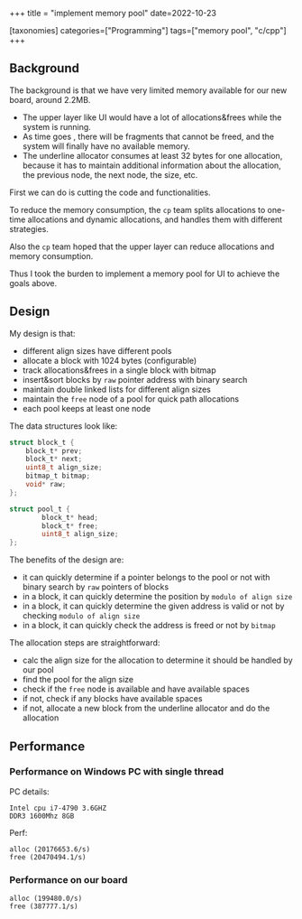+++
title = "implement memory pool"
date=2022-10-23

[taxonomies]
categories=["Programming"]
tags=["memory pool", "c/cpp"]
+++

## Background

The background is that we have very limited memory available for our new board, around 2.2MB.

- The upper layer like UI would have a lot of allocations&frees while the system is running.
- As time goes , there will be fragments that cannot be freed,  and the system will finally have no available memory.
- The underline allocator consumes at least 32 bytes for one allocation, because it has to maintain additional information about the allocation, the previous node, the next node, the size, etc.

First we can do is cutting the code and functionalities.

To reduce the memory consumption, the `cp` team splits allocations to one-time allocations and dynamic allocations, and handles them with different strategies.

Also the `cp` team hoped that the upper layer can reduce allocations and memory consumption.

Thus I took the burden to implement  a memory pool for UI to achieve the goals above. 

## Design

My design is that:

- different align sizes have different pools
- allocate a block with 1024 bytes (configurable)
- track allocations&frees in a single block with bitmap
- insert&sort blocks by `raw` pointer address with binary search
- maintain double linked lists for different align sizes
- maintain the `free` node of a pool for quick path allocations
- each pool keeps at least one node

The data structures look like:
```c
struct block_t {
    block_t* prev;
    block_t* next;
    uint8_t align_size;
    bitmap_t bitmap;
    void* raw;
};

struct pool_t {
        block_t* head;
        block_t* free;
        uint8_t align_size;
};
```

The benefits of the design are:

-  it can quickly determine if a pointer belongs to the pool or not with binary search by `raw` pointers of blocks
- in a block, it can quickly determine the position by `modulo of align size`
- in a block, it can quickly determine the given address is valid or not by checking `modulo of align size`
- in a block, it can quickly check the address is freed or not by `bitmap`


The allocation steps are straightforward:
- calc the align size for the allocation to determine it should be handled by our pool
- find the pool for the align size
- check if the `free` node is available and have available spaces
- if not, check if any blocks have available spaces
- if not, allocate a new block from the underline allocator and do the allocation

## Performance

### Performance on Windows PC with single thread

PC details:
```
Intel cpu i7-4790 3.6GHZ
DDR3 1600Mhz 8GB
```

Perf:
```
alloc (20176653.6/s)
free (20470494.1/s)
```

### Performance on our board
```
alloc (199480.0/s)
free (387777.1/s)
```
